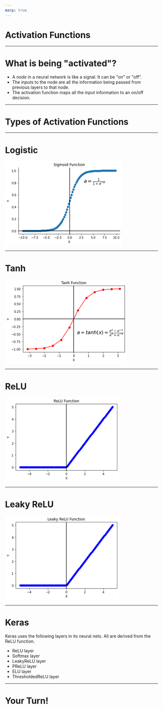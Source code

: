 ```yaml
---
marp: true
---
```


# Activation Functions

<!--
Activation functions are the "behind the scenes" cornerstone of neural networks.

-->

---

# What is being "activated"?

- A *node* in a neural network is like a signal. It can be "on" or "off".
- The *inputs* to the node are all the information being passed from previous layers to that node.
- The activation function maps all the input information to an on/off decision.

<!--
No need to go into too much detail. Suffice to say that an activation function returns 1 if the inputs signal something, and 0
otherwise.

-->

---

# Types of Activation Functions

<!--
Walk students through the most common activation functions. Direct students
[here](https://en.wikipedia.org/wiki/Activation_function#Comparison_of_activation_functions) for an exhaustive comparison of
the most popular activation functions.

-->

---

# Logistic

![](res/logistic.png)

<!--
This is the activation function used in logistic regression. It is also known as the sigmoid function.

Image Details:
* [logistic.png](http://www.google.com): Copyright Google

-->

---

# Tanh

![](res/tanh.png)

<!--
The tanh (or hyperbolic tangent) function is very popular for neural networks. It is what you will see in your colab.

Image Details:
* [tanh.png](http://www.google.com): Copyright Google

-->

---

# ReLU

![](res/relu.png)

<!--
This is the rectified linear unit (ReLu) function. It is also known as the "ramp" function, and is popular for speech
recognition.

Image Details:
* [relu.png](http://www.google.com): Copyright Google

-->

---

# Leaky ReLU

![](res/leaky_relu.png)

<!--
This is the leaky rectified linear unit (leaky ReLu) function. It is used alongside ReLU in keras and tensorflow increasingly.

Image Details:
* [leaky_relu.png](http://www.google.com): Copyright Google

-->

---

# Keras

Keras uses the following layers in its neural nets. All are derived from the ReLU function.

- ReLU layer
- Softmax layer
- LeakyReLU layer
- PReLU layer
- ELU layer
- ThresholdedReLU layer

<!--
See [here](https://keras.io/api/layers/activation_layers/) for more on how Keras uses activation funtions in its neural nets.

-->

---

# Your Turn!

<!--
Direct students to the colab, where they will apply an RNN to predict a stock price.

-->
